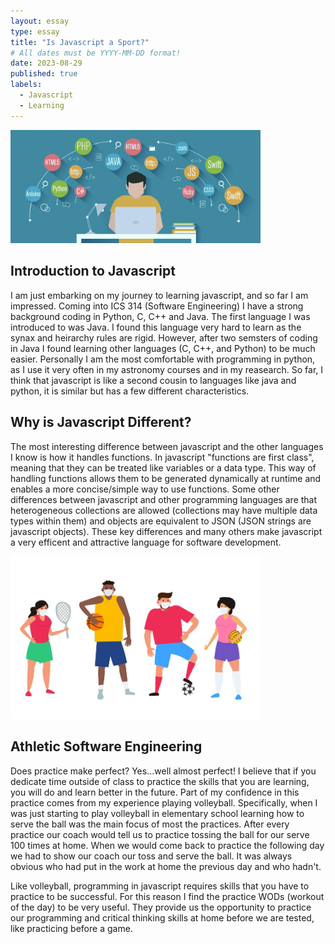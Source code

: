 ```yaml
---
layout: essay
type: essay
title: "Is Javascript a Sport?"
# All dates must be YYYY-MM-DD format!
date: 2023-08-29
published: true
labels:
  - Javascript
  - Learning
---
```


<img width="400px" class="rounded float-start pe-4" src="../img/im.png">

## Introduction to Javascript 

I am just embarking on my journey to learning javascript, and so far I am impressed. Coming into ICS 314 (Software Engineering)
I have a strong background coding in Python, C, C++ and Java. The first language I was introduced to was Java. I found this language 
very hard to learn as the synax and heirarchy rules are rigid. However, after two semsters of coding in Java I found learning other languages (C, C++, and Python) to be much easier. Personally I am the most comfortable with programming in python, as I use it very often in my astronomy courses and in my reasearch. 
So far, I think that javascript is like a second cousin to languages like java and python, it is similar but has a few different characteristics. 

## Why is Javascript Different?

The most interesting difference between javascript and the other languages I know is how it handles functions. In javascript "functions are first class", meaning that they can be treated like variables or a data type. This way of handling functions allows them to be generated dynamically at runtime and enables a more concise/simple way to use functions. Some other differences between javascript and other programming languages are that heterogeneous collections are allowed (collections may have multiple data types within them) and objects are equivalent to JSON (JSON strings are javascript objects). These key differences and many others make javascript a very efficent and attractive language for software development. 

<img width="400px" class="rounded float-start pe-4" src="../img/sport.jpeg">

## Athletic Software Engineering 

Does practice make perfect? Yes...well almost perfect! I believe that if you dedicate time outside of class to practice the skills that you are learning, you will do and learn better in the future. Part of my confidence in this practice comes from my experience playing volleyball. Specifically, when I was just starting to play volleyball in elementary school learning how to serve the ball was the main focus of most the practices. After every practice our coach would tell us to practice tossing the ball for our serve 100 times at home. When we would come back to practice the following day we had to show our coach our toss and serve the ball. It was always obvious who had put in the work at home the previous day and who hadn't. 

Like volleyball, programming in javascript requires skills that you have to practice to be successful. For this reason I find the practice WODs (workout of the day) to be very useful. They provide us the opportunity to practice our programming and critical thinking skills at home before we are tested, like practicing before a game. 

